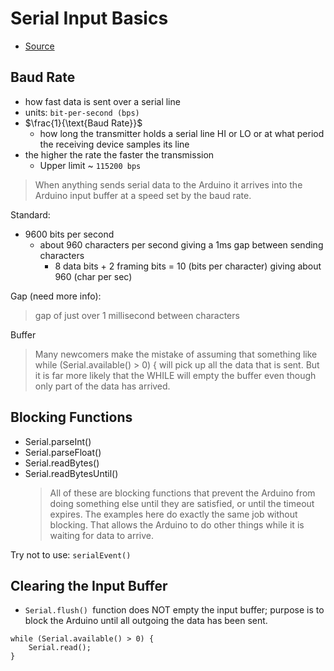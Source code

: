 # Serial Input Basics

- [Source](https://forum.arduino.cc/t/serial-input-basics-updated/382007)

## Baud Rate

- how fast data is sent over a serial line
- units: `bit-per-second (bps)`
- $\frac{1}{\text{Baud Rate}}$
  - how long the transmitter holds a serial line HI or LO or at what period the receiving device samples its line
- the higher the rate the faster the transmission
  - Upper limit ~ `115200 bps`

> When anything sends serial data to the Arduino it arrives into the Arduino input buffer at a speed set by the baud rate.

Standard:

- 9600 bits per second
  - about 960 characters per second giving a 1ms gap between sending characters
    - 8 data bits + 2 framing bits = 10 (bits per character) giving about 960 (char per sec)

Gap (need more info):

> gap of just over 1 millisecond between characters

Buffer

> Many newcomers make the mistake of assuming that something like while (Serial.available() > 0) { will pick up all the data that is sent. But it is far more likely that the WHILE will empty the buffer even though only part of the data has arrived.

## Blocking Functions

- Serial.parseInt()
- Serial.parseFloat()
- Serial.readBytes()
- Serial.readBytesUntil()
  > All of these are blocking functions that prevent the Arduino from doing something else until they are satisfied, or until the timeout expires. The examples here do exactly the same job without blocking. That allows the Arduino to do other things while it is waiting for data to arrive.

Try not to use: `serialEvent()`

## Clearing the Input Buffer

- `Serial.flush() `function does NOT empty the input buffer; purpose is to block the Arduino until all outgoing the data has been sent.

```
while (Serial.available() > 0) {
    Serial.read();
}
```
